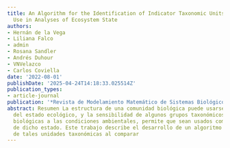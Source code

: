 ```yaml
---
title: An Algorithm for the Identification of Indicator Taxonomic Units and Their
  Use in Analyses of Ecosystem State
authors:
- Hernán de la Vega
- Liliana Falco
- admin
- Rosana Sandler
- Andrés Duhour
- VNVelazco
- Carlos Coviella
date: '2022-08-01'
publishDate: '2025-04-24T14:18:33.025514Z'
publication_types:
- article-journal
publication: '*Revista de Modelamiento Matemático de Sistemas Biológicos*'
abstract: Resumen La estructura de una comunidad biológica puede usarse como un descriptor
  del estado ecológico, y la sensibilidad de algunos grupos taxonómicos o entidades
  biológicas a las condiciones ambientales, permite que sean usados como indicadores
  de dicho estado. Este trabajo describe el desarrollo de un algoritmo para la identificación
  de tales unidades taxonómicas al comparar
---
```

